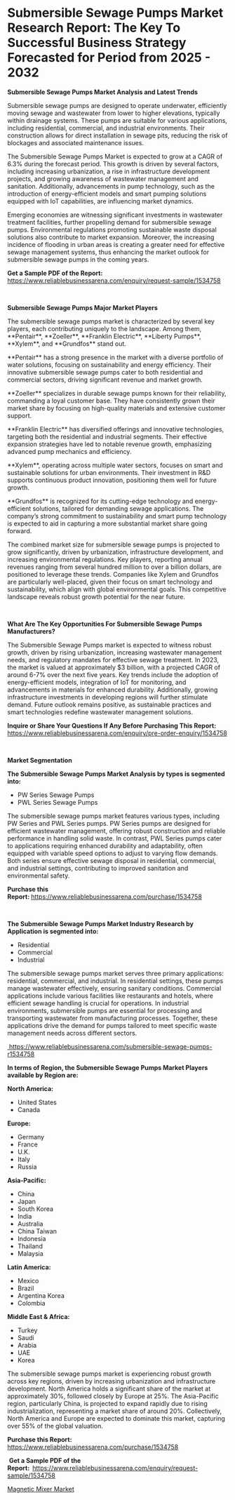 <p><h1>Submersible Sewage Pumps Market Research Report: The Key To Successful Business Strategy Forecasted for Period from 2025 - 2032</h1></p><p><strong>Submersible Sewage Pumps Market Analysis and Latest Trends</strong></p>
<p><p>Submersible sewage pumps are designed to operate underwater, efficiently moving sewage and wastewater from lower to higher elevations, typically within drainage systems. These pumps are suitable for various applications, including residential, commercial, and industrial environments. Their construction allows for direct installation in sewage pits, reducing the risk of blockages and associated maintenance issues.</p><p>The Submersible Sewage Pumps Market is expected to grow at a CAGR of 6.3% during the forecast period. This growth is driven by several factors, including increasing urbanization, a rise in infrastructure development projects, and growing awareness of wastewater management and sanitation. Additionally, advancements in pump technology, such as the introduction of energy-efficient models and smart pumping solutions equipped with IoT capabilities, are influencing market dynamics.</p><p>Emerging economies are witnessing significant investments in wastewater treatment facilities, further propelling demand for submersible sewage pumps. Environmental regulations promoting sustainable waste disposal solutions also contribute to market expansion. Moreover, the increasing incidence of flooding in urban areas is creating a greater need for effective sewage management systems, thus enhancing the market outlook for submersible sewage pumps in the coming years.</p></p>
<p><strong>Get a Sample PDF of the Report:&nbsp;</strong> <a href="https://www.reliablebusinessarena.com/enquiry/request-sample/1534758?utm_campaign=2180&utm_medium=2&utm_source=Github&utm_content=ia&utm_term=17022025&utm_id=submersible-sewage-pumps">https://www.reliablebusinessarena.com/enquiry/request-sample/1534758</a></p>
<p>&nbsp;</p>
<p><strong>Submersible Sewage Pumps Major Market Players</strong></p>
<p><p>The submersible sewage pumps market is characterized by several key players, each contributing uniquely to the landscape. Among them, **Pentair**, **Zoeller**, **Franklin Electric**, **Liberty Pumps**, **Xylem**, and **Grundfos** stand out. </p><p>**Pentair** has a strong presence in the market with a diverse portfolio of water solutions, focusing on sustainability and energy efficiency. Their innovative submersible sewage pumps cater to both residential and commercial sectors, driving significant revenue and market growth. </p><p>**Zoeller** specializes in durable sewage pumps known for their reliability, commanding a loyal customer base. They have consistently grown their market share by focusing on high-quality materials and extensive customer support.</p><p>**Franklin Electric** has diversified offerings and innovative technologies, targeting both the residential and industrial segments. Their effective expansion strategies have led to notable revenue growth, emphasizing advanced pump mechanics and efficiency.</p><p>**Xylem**, operating across multiple water sectors, focuses on smart and sustainable solutions for urban environments. Their investment in R&D supports continuous product innovation, positioning them well for future growth.</p><p>**Grundfos** is recognized for its cutting-edge technology and energy-efficient solutions, tailored for demanding sewage applications. The company’s strong commitment to sustainability and smart pump technology is expected to aid in capturing a more substantial market share going forward.</p><p>The combined market size for submersible sewage pumps is projected to grow significantly, driven by urbanization, infrastructure development, and increasing environmental regulations. Key players, reporting annual revenues ranging from several hundred million to over a billion dollars, are positioned to leverage these trends. Companies like Xylem and Grundfos are particularly well-placed, given their focus on smart technology and sustainability, which align with global environmental goals. This competitive landscape reveals robust growth potential for the near future.</p></p>
<p>&nbsp;</p>
<p><strong>What Are The Key Opportunities For Submersible Sewage Pumps Manufacturers?</strong></p>
<p><p>The Submersible Sewage Pumps market is expected to witness robust growth, driven by rising urbanization, increasing wastewater management needs, and regulatory mandates for effective sewage treatment. In 2023, the market is valued at approximately $3 billion, with a projected CAGR of around 6-7% over the next five years. Key trends include the adoption of energy-efficient models, integration of IoT for monitoring, and advancements in materials for enhanced durability. Additionally, growing infrastructure investments in developing regions will further stimulate demand. Future outlook remains positive, as sustainable practices and smart technologies redefine wastewater management solutions.</p></p>
<p><strong>Inquire or Share Your Questions If Any Before Purchasing This Report:</strong> <a href="https://www.reliablebusinessarena.com/enquiry/pre-order-enquiry/1534758?utm_campaign=2180&utm_medium=2&utm_source=Github&utm_content=ia&utm_term=17022025&utm_id=submersible-sewage-pumps">https://www.reliablebusinessarena.com/enquiry/pre-order-enquiry/1534758</a></p>
<p>&nbsp;</p>
<p><strong>Market Segmentation</strong></p>
<p><strong>The Submersible Sewage Pumps Market Analysis by types is segmented into:</strong></p>
<p><ul><li>PW Series Sewage Pumps</li><li>PWL Series Sewage Pumps</li></ul></p>
<p><p>The submersible sewage pumps market features various types, including PW Series and PWL Series pumps. PW Series pumps are designed for efficient wastewater management, offering robust construction and reliable performance in handling solid waste. In contrast, PWL Series pumps cater to applications requiring enhanced durability and adaptability, often equipped with variable speed options to adjust to varying flow demands. Both series ensure effective sewage disposal in residential, commercial, and industrial settings, contributing to improved sanitation and environmental safety.</p></p>
<p><strong>Purchase this Report:&nbsp;</strong><a href="https://www.reliablebusinessarena.com/purchase/1534758?utm_campaign=2180&utm_medium=2&utm_source=Github&utm_content=ia&utm_term=17022025&utm_id=submersible-sewage-pumps">https://www.reliablebusinessarena.com/purchase/1534758</a></p>
<p>&nbsp;</p>
<p><strong>The Submersible Sewage Pumps Market Industry Research by Application is segmented into:</strong></p>
<p><ul><li>Residential</li><li>Commercial</li><li>Industrial</li></ul></p>
<p><p>The submersible sewage pumps market serves three primary applications: residential, commercial, and industrial. In residential settings, these pumps manage wastewater effectively, ensuring sanitary conditions. Commercial applications include various facilities like restaurants and hotels, where efficient sewage handling is crucial for operations. In industrial environments, submersible pumps are essential for processing and transporting wastewater from manufacturing processes. Together, these applications drive the demand for pumps tailored to meet specific waste management needs across different sectors.</p></p>
<p><a href="https://www.reliablebusinessarena.com/submersible-sewage-pumps-r1534758?utm_campaign=2180&utm_medium=2&utm_source=Github&utm_content=ia&utm_term=17022025&utm_id=submersible-sewage-pumps">&nbsp;https://www.reliablebusinessarena.com/submersible-sewage-pumps-r1534758</a></p>
<p><strong>In terms of Region, the Submersible Sewage Pumps Market Players available by Region are:</strong></p>
<p>
    <p> <strong> North America: </strong>
        <ul>
            <li>United States</li>
            <li>Canada</li>
        </ul>
        </p> 
    <p> <strong> Europe: </strong>
        <ul>
            <li>Germany</li>
            <li>France</li>
            <li>U.K.</li>
            <li>Italy</li>
            <li>Russia</li>
        </ul>
        </p> 
    <p> <strong> Asia-Pacific: </strong>
        <ul>
            <li>China</li>
            <li>Japan</li>
            <li>South Korea</li>
            <li>India</li>
            <li>Australia</li>
            <li>China Taiwan</li>
            <li>Indonesia</li>
            <li>Thailand</li>
            <li>Malaysia</li>
        </ul>
        </p> 
    <p> <strong> Latin America: </strong>
        <ul>
            <li>Mexico</li>
            <li>Brazil</li>
            <li>Argentina Korea</li>
            <li>Colombia</li>
        </ul>
        </p> 
    <p> <strong> Middle East & Africa: </strong>
        <ul>
            <li>Turkey</li>
            <li>Saudi</li>
            <li>Arabia</li>
            <li>UAE</li>
            <li>Korea</li>
        </ul>
    </p>
    </p>
<p><p>The submersible sewage pumps market is experiencing robust growth across key regions, driven by increasing urbanization and infrastructure development. North America holds a significant share of the market at approximately 30%, followed closely by Europe at 25%. The Asia-Pacific region, particularly China, is projected to expand rapidly due to rising industrialization, representing a market share of around 20%. Collectively, North America and Europe are expected to dominate this market, capturing over 55% of the global valuation.</p></p>
<p><strong>Purchase this Report: </strong><a href="https://www.reliablebusinessarena.com/purchase/1534758?utm_campaign=2180&utm_medium=2&utm_source=Github&utm_content=ia&utm_term=17022025&utm_id=submersible-sewage-pumps">https://www.reliablebusinessarena.com/purchase/1534758</a></p>
<p>&nbsp;<strong>Get a Sample PDF of the Report:&nbsp;&nbsp;</strong><a href="https://www.reliablebusinessarena.com/enquiry/request-sample/1534758?utm_campaign=2180&utm_medium=2&utm_source=Github&utm_content=ia&utm_term=17022025&utm_id=submersible-sewage-pumps">https://www.reliablebusinessarena.com/enquiry/request-sample/1534758</a></p>
<p><strong></strong></p>
<p><p><a href="https://github.com/rodinayygacklezi/Market-Research-Report-List-1/blob/main/magnetic-mixer-market.md?utm_campaign=2180&utm_medium=2&utm_source=Github&utm_content=ia&utm_term=17022025&utm_id=submersible-sewage-pumps">Magnetic Mixer Market</a></p></p>